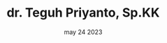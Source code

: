---
#preview
title: dr. Teguh Priyanto, Sp.KK
image: /img/works/11/display-11.jpg
category: photography
date: may 24 2023

#params
layout: "one"

#full details
introTitle: dr. Teguh Priyanto, Sp.KK
  <span class="mil-thin">| Owner Skin Health Dermatology</span>
details:
  - label: "Client:"
    value: "dr Teguh"

  - label: "Date:"
    value: "March 2024"

  - label: "Author:"
    value: "Rahfi Studio"

gallery2:
  enabled: 1
  items:
    - image: /img/works/11/t1.jpg
      alt: "image"

    - image: /img/works/11/t2.jpg
      alt: "image"

    - image: /img/works/11/t4.jpg
      alt: "image"

    - image: /img/works/11/t3.jpg
      alt: "image"


description:
  enabled: 1
  title: Caring Beyond the White Coat
  content: "
        <p>Melalui setiap foto, kami menangkap lebih dari sekadar penampilan profesional; kami menyoroti komitmen mendalam dan perhatian pribadi yang Anda berikan kepada pasien. Dengan memfokuskan pada sisi manusiawi dan kehangatan Anda, deskripsi ini menunjukkan bahwa perawatan yang Anda tawarkan tidak hanya terjadi di ruang praktik, tetapi juga dalam setiap interaksi dan momen kehadiran Anda.</p>
    "
---